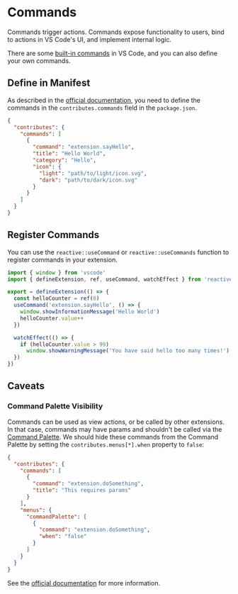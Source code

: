 # Commands

Commands trigger actions. Commands expose functionality to users, bind to actions in VS Code's UI, and implement internal logic.

There are some [built-in commands](https://code.visualstudio.com/api/references/commands) in VS Code, and you can also define your own commands.

## Define in Manifest <NonProprietary />

As described in the [official documentation](https://code.visualstudio.com/api/references/contribution-points#contributes.commands), you need to define the commands in the `contributes.commands` field in the `package.json`.

```json
{
  "contributes": {
    "commands": [
      {
        "command": "extension.sayHello",
        "title": "Hello World",
        "category": "Hello",
        "icon": {
          "light": "path/to/light/icon.svg",
          "dark": "path/to/dark/icon.svg"
        }
      }
    ]
  }
}
```

## Register Commands

You can use the `reactive::useCommand` or `reactive::useCommands` function to register commands in your extension.

```ts
import { window } from 'vscode'
import { defineExtension, ref, useCommand, watchEffect } from 'reactive-vscode'

export = defineExtension(() => {
  const helloCounter = ref(0)
  useCommand('extension.sayHello', () => {
    window.showInformationMessage('Hello World')
    helloCounter.value++
  })

  watchEffect(() => {
    if (helloCounter.value > 99)
      window.showWarningMessage('You have said hello too many times!')
  })
})
```

## Caveats

### Command Palette Visibility <NonProprietary />

Commands can be used as view actions, or be called by other extensions. In that case, commands may have params and shouldn't be called via the [Command Palette](https://code.visualstudio.com/api/ux-guidelines/command-palette). We should hide these commands from the Command Palette by setting the `contributes.menus[*].when` property to `false`:

```json
{
  "contributes": {
    "commands": [
      {
        "command": "extension.doSomething",
        "title": "This requires params"
      }
    ],
    "menus": {
      "commandPalette": [
        {
          "command": "extension.doSomething",
          "when": "false"
        }
      ]
    }
  }
}
```

See the [official documentation](https://code.visualstudio.com/api/references/contribution-points#Context-specific-visibility-of-Command-Palette-menu-items) for more information.
